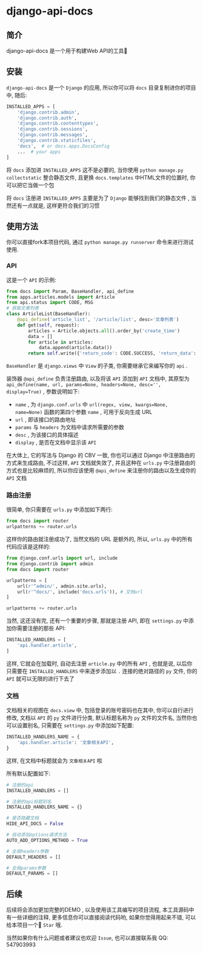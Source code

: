 # django-api-docs

## 简介

django-api-docs 是一个用于构建Web API的工具:palm_tree:

## 安装

`django-api-docs` 是一个 `Django` 的应用, 所以你可以将 `docs` 目录复制进你的项目中, 随后: 

```python
INSTALLED_APPS = [
    'django.contrib.admin',
    'django.contrib.auth',
    'django.contrib.contenttypes',
    'django.contrib.sessions',
    'django.contrib.messages',
    'django.contrib.staticfiles',
    'docs',  # or docs.apps.DocsConfig
    ...  # your apps
]
```

将 `docs` 添加进 `INSTALLED_APPS` 这不是必要的, 当你使用 `python manage.py collectstatic` 整合静态文件, 且更换 `docs.templates` 中HTML文件的位置时, 你可以把它当做一个包

将 `docs` 注册进 `INSTALLED_APPS` 主要是为了 `Django` 能够找到我们的静态文件 , 当然还有一点就是, 这样更符合我们的习惯

## 使用方法

你可以直接fork本项目代码, 通过 `python manage.py runserver` 命令来进行测试使用.

### API

这是一个 `API` 的示例:

```python
from docs import Param, BaseHandler, api_define
from apps.articles.models import Article
from api.status import CODE, MSG
# 获取文章列表
class ArticleList(BaseHandler):
    @api_define('article_list', '/article/list', desc='文章列表')
    def get(self, request):
        articles = Article.objects.all().order_by('create_time')
        data = []
        for article in articles:
            data.append(article.data())
        return self.write({'return_code': CODE.SUCCESS, 'return_data': data})
```

`BaseHandler` 是 `django.views` 中 `View` 的子类, 你需要继承它来编写你的 `api` .

装饰器 `@api_define` 负责注册路由, 以及将该 `API` 添加到 `API` 文档中, 其原型为 `api_define(name, url, params=None, headers=None, desc='', display=True)` , 参数说明如下:

-  `name` , 为 `django.conf.urls` 中 `url(regex, view, kwargs=None, name=None)` 函数的第四个参数 `name` , 可用于反向生成 URL  
-  `url`  , 即该接口的路由地址
- `params` 与 `headers` 为文档中请求所需要的参数
- `desc` , 为该接口的具体描述
- `display` , 是否在文档中显示该 `API`

在大体上, 它的写法与 Django 的 CBV 一致, 你也可以通过 Django 中注册路由的方式来生成路由, 不过这样, `API` 文档就失效了, 并且这种在 `urls.py` 中注册路由的方式也是比较麻烦的, 所以你应该使用 `@api_define` 来注册你的路由以及生成你的 `API` 文档

### 路由注册

很简单, 你只需要在 `urls.py` 中添加如下两行: 

```python
from docs import router
urlpatterns += router.urls
```

这样你的路由就注册成功了, 当然文档的 URL 是额外的, 所以, `urls.py` 中的所有代码应该是这样的: 

```python
from django.conf.urls import url, include
from django.contrib import admin
from docs import router

urlpatterns = [
    url(r'^admin/', admin.site.urls),
    url(r'^docs/', include('docs.urls')), # 文档url
]

urlpatterns += router.urls
```

当然, 这还没有完, 还有一个重要的步骤, 那就是注册 API, 即在 `settings.py` 中添加你需要注册的那些 API:

```python
INSTALLED_HANDLERS = [
    'api.handler.article',
]
```

这样, 它就会在加载时, 自动去注册 `article.py` 中的所有 `API` , 也就是说, 以后你只需要在 `INSTALLED_HANDLERS` 中来逐步添加以 `.` 连接的绝对路径的 `py` 文件, 你的 `API` 就可以无限的进行下去了

### 文档

文档相关的视图在 `docs.view` 中, 包括登录的账号密码也在其中, 你可以自行进行修改, 文档以 `API` 的 `py` 文件进行分类, 默认标题名称为 `py` 文件的文件名, 当然你也可以设置别名, 只需要在 `settings.py` 中添加如下配置: 

```python
INSTALLED_HANDLERS_NAME = {
    'api.handler.article': '文章相关API',
}
```

这样, 在文档中标题就会为 `文章相关API` 啦

所有默认配置如下: 

```python
# 注册的api
INSTALLED_HANDLERS = []

# 注册的api标题别名
INSTALLED_HANDLERS_NAME = {}

# 是否隐藏文档
HIDE_API_DOCS = False

# 自动添加options请求方法
AUTO_ADD_OPTIONS_METHOD = True

# 全局headers参数
DEFAULT_HEADERS = []

# 全局params参数
DEFAULT_PARAMS = []
```

## 后续

后续将会添加更加完整的DEMO , 以及使用该工具编写的项目流程, 本工具源码中有一些详细的注释, 更多信息你可以直接阅读代码哟, 如果你觉得用起来不错, 可以给本项目一个:tada: `Star` 哦.

当然如果你有什么问题或者建议也欢迎 `Issue`, 也可以直接联系我 QQ: 547903993 




